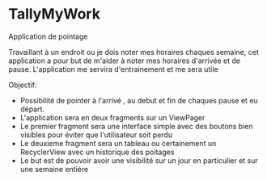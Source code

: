# TallyMyWork
Application de pointage

Travaillant à un endroit ou je dois noter mes horaires chaques semaine, cet application a pour but de m'aider à noter mes horaires d'arrivée et de pause.
L'application me servira d'entrainement et me sera utile

Objectif: 

  - Possibilité de pointer à l'arrivé , au debut et fin de chaques pause et eu départ.
  - L'application sera en deux fragments sur un ViewPager 
  - Le premier fragment sera une interface simple avec des boutons bien visibles pour éviter que l'utilisateur soit perdu
  - Le deuxieme fragment sera un tableau ou certainement un RecyclerView avec un historique des poitages
  - Le but est de pouvoir avoir une visibilité sur un jour en particulier et sur une semaine entiére 
